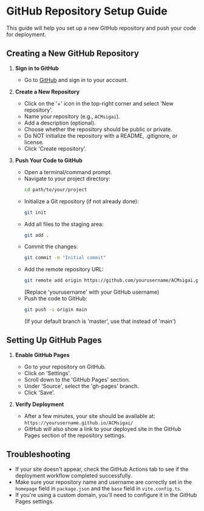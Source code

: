# GitHub Repository Setup Guide

This guide will help you set up a new GitHub repository and push your code for deployment.

## Creating a New GitHub Repository

1. **Sign in to GitHub**
   - Go to [GitHub](https://github.com) and sign in to your account.

2. **Create a New Repository**
   - Click on the '+' icon in the top-right corner and select 'New repository'.
   - Name your repository (e.g., `ACMsigai`).
   - Add a description (optional).
   - Choose whether the repository should be public or private.
   - Do NOT initialize the repository with a README, .gitignore, or license.
   - Click 'Create repository'.

3. **Push Your Code to GitHub**
   - Open a terminal/command prompt.
   - Navigate to your project directory:
     ```sh
     cd path/to/your/project
     ```
   - Initialize a Git repository (if not already done):
     ```sh
     git init
     ```
   - Add all files to the staging area:
     ```sh
     git add .
     ```
   - Commit the changes:
     ```sh
     git commit -m "Initial commit"
     ```
   - Add the remote repository URL:
     ```sh
     git remote add origin https://github.com/yourusername/ACMsigai.git
     ```
     (Replace 'yourusername' with your GitHub username)
   - Push the code to GitHub:
     ```sh
     git push -u origin main
     ```
     (If your default branch is 'master', use that instead of 'main')

## Setting Up GitHub Pages

1. **Enable GitHub Pages**
   - Go to your repository on GitHub.
   - Click on 'Settings'.
   - Scroll down to the 'GitHub Pages' section.
   - Under 'Source', select the 'gh-pages' branch.
   - Click 'Save'.

2. **Verify Deployment**
   - After a few minutes, your site should be available at:
     `https://yourusername.github.io/ACMsigai/`
   - GitHub will also show a link to your deployed site in the GitHub Pages section of the repository settings.

## Troubleshooting

- If your site doesn't appear, check the GitHub Actions tab to see if the deployment workflow completed successfully.
- Make sure your repository name and username are correctly set in the `homepage` field in `package.json` and the `base` field in `vite.config.ts`.
- If you're using a custom domain, you'll need to configure it in the GitHub Pages settings.